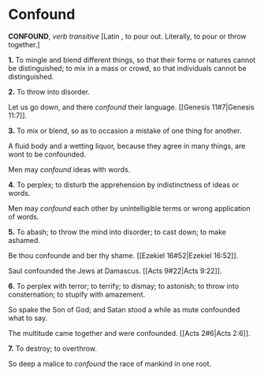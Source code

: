 # Confound

**CONFOUND**, _verb transitive_ \[Latin , to pour out. Literally, to pour or throw together.\]

**1.** To mingle and blend different things, so that their forms or natures cannot be distinguished; to mix in a mass or crowd, so that individuals cannot be distinguished.

**2.** To throw into disorder.

Let us go down, and there _confound_ their language. [[Genesis 11#7|Genesis 11:7]].

**3.** To mix or blend, so as to occasion a mistake of one thing for another.

A fluid body and a wetting liquor, because they agree in many things, are wont to be confounded.

Men may _confound_ ideas with words.

**4.** To perplex; to disturb the apprehension by indistinctness of ideas or words.

Men may _confound_ each other by unintelligible terms or wrong application of words.

**5.** To abash; to throw the mind into disorder; to cast down; to make ashamed.

Be thou confounde and ber thy shame. [[Ezekiel 16#52|Ezekiel 16:52]].

Saul confounded the Jews at Damascus. [[Acts 9#22|Acts 9:22]].

**6.** To perplex with terror; to terrify; to dismay; to astonish; to throw into consternation; to stupify with amazement.

So spake the Son of God; and Satan stood a while as mute confounded what to say.

The multitude came together and were confounded. [[Acts 2#6|Acts 2:6]].

**7.** To destroy; to overthrow.

So deep a malice to _confound_ the race of mankind in one root.